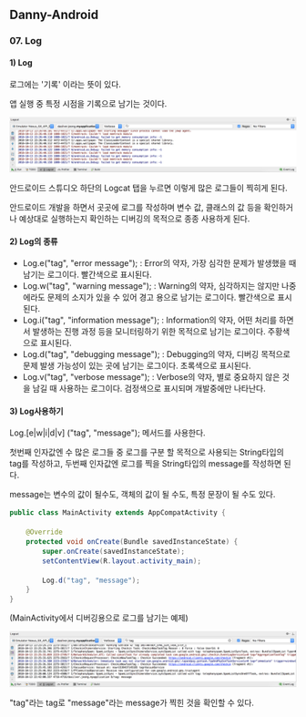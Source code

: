 ## Danny-Android

### 07. Log

#### 1) Log

로그에는 '기록' 이라는 뜻이 있다.

앱 실행 중 특정 시점을 기록으로 남기는 것이다.

<img src="androidstudio_logcat.png"/>

안드로이드 스튜디오 하단의 Logcat 탭을 누르면 이렇게 많은 로그들이 찍히게 된다.

안드로이드 개발을 하면서 곳곳에 로그를 작성하며 변수 값, 클래스의 값 등을 확인하거나 예상대로 실행하는지 확인하는 디버깅의 목적으로 종종 사용하게 된다.

#### 2) Log의 종류

- Log.e("tag", "error message"); : Error의 약자, 가장 심각한 문제가 발생했을 때 남기는 로그이다. 빨간색으로 표시된다.
- Log.w("tag", "warning message"); : Warning의 약자, 심각하지는 않지만 나중에라도 문제의 소지가 있을 수 있어 경고 용으로 남기는 로그이다. 빨간색으로 표시된다.
- Log.i("tag", "information message"); : Information의 약자, 어떤 처리를 하면서 발생하는 진행 과정 등을 모니터링하기 위한 목적으로 남기는 로그이다. 주황색으로 표시된다.
- Log.d("tag", "debugging message"); : Debugging의 약자, 디버깅 목적으로 문제 발생 가능성이 있는 곳에 남기는 로그이다. 초록색으로 표시된다.
- Log.v("tag", "verbose message"); : Verbose의 약자, 별로 중요하지 않은 것을 남길 때 사용하는 로그이다. 검정색으로 표시되며 개발중에만 나타난다.

#### 3) Log사용하기

Log.[e|w|i|d|v] ("tag", "message"); 메서드를 사용한다.

첫번째 인자값엔 수 많은 로그들 중 로그를 구분 할 목적으로 사용되는 String타입의 tag를 작성하고, 두번째 인자값엔 로그를 찍을 String타입의 message를 작성하면 된다.

message는 변수의 값이 될수도, 객체의 값이 될 수도, 특정 문장이 될 수도 있다.

~~~java
public class MainActivity extends AppCompatActivity {

    @Override
    protected void onCreate(Bundle savedInstanceState) {
        super.onCreate(savedInstanceState);
        setContentView(R.layout.activity_main);

        Log.d("tag", "message");
    }
}
~~~

(MainActivity에서 디버깅용으로 로그를 남기는 예제)

<img src="log example.png"/>

"tag"라는 tag로 "message"라는 message가 찍힌 것을 확인할 수 있다.